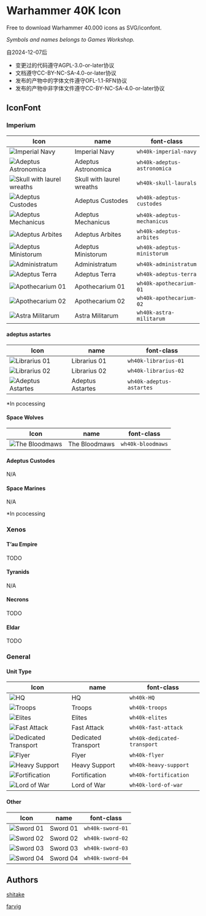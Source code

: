 # Warhammer 40K Icon

Free to download Warhammer 40.000 icons as SVG/iconfont.

*Symbols and names belongs to Games Workshop.*

自2024-12-07后

+ 变更过的代码遵守AGPL-3.0-or-later协议
+ 文档遵守CC-BY-NC-SA-4.0-or-later协议
+ 发布的产物中的字体文件遵守OFL-1.1-RFN协议
+ 发布的产物中非字体文件遵守CC-BY-NC-SA-4.0-or-later协议

## IconFont

### Imperium

| Icon                                                       | name                      | font-class                  |
|------------------------------------------------------------|---------------------------|-----------------------------|
| ![Imperial Navy](./src/svgs/imperial-navy.svg)             | Imperial Navy             | `wh40k-imperial-navy`       |
| ![Adeptus Astronomica](./src/svgs/adeptus-astronomica.svg) | Adeptus Astronomica       | `wh40k-adeptus-astronomica` |
| ![Skull with laurel wreaths](./src/svgs/skull-laurals.svg) | Skull with laurel wreaths | `wh40k-skull-laurals`       |
| ![Adeptus Custodes](./src/svgs/adeptus-custodes.svg)       | Adeptus Custodes          | `wh40k-adeptus-custodes`    |
| ![Adeptus Mechanicus](./src/svgs/adeptus-mechanicus.svg)   | Adeptus Mechanicus        | `wh40k-adeptus-mechanicus`  |
| ![Adeptus Arbites](./src/svgs/adeptus-arbites.svg)         | Adeptus Arbites           | `wh40k-adeptus-arbites`     |
| ![Adeptus Ministorum](./src/svgs/adeptus-ministorum.svg)   | Adeptus Ministorum        | `wh40k-adeptus-ministorum`  |
| ![Administratum](./src/svgs/administratum.svg)             | Administratum             | `wh40k-administratum`       |
| ![Adeptus Terra](./src/svgs/adeptus-terra.svg)             | Adeptus Terra             | `wh40k-adeptus-terra`       |
| ![Apothecarium 01](./src/svgs/apothecarium-01.svg)         | Apothecarium 01           | `wh40k-apothecarium-01`     |
| ![Apothecarium 02](./src/svgs/apothecarium-02.svg)         | Apothecarium 02           | `wh40k-apothecarium-02`     |
| ![Astra Militarum](./src/svgs/astra-militarum.svg)         | Astra Militarum           | `wh40k-astra-militarum`     |

#### adeptus astartes

| Icon                                                         | name                 | font-class                   |
|--------------------------------------------------------------|----------------------|------------------------------|
| ![Librarius 01](./src/svgs/librarius-01.svg)                 | Librarius 01         | `wh40k-librarius-01`         |
| ![Librarius 02](./src/svgs/librarius-02.svg)                 | Librarius 02         | `wh40k-librarius-02`         |
| ![Adeptus Astartes](./src/svgs/adeptus-astartes.svg)         | Adeptus Astartes     | `wh40k-adeptus-astartes`     |

*In pcocessing

#### Space Wolves

| Icon                                                            | name          | font-class        |
|-----------------------------------------------------------------|---------------|-------------------|
| ![The Bloodmaws](./src/svgs/Imperium/SpaceWolves/bloodmaws.svg) | The Bloodmaws | `wh40k-bloodmaws` |

#### Adeptus Custodes

N/A

#### Space Marines

N/A

*In pcocessing

### Xenos

#### T’au Empire

TODO

#### Tyranids

N/A

#### Necrons

TODO

#### Eldar

TODO

### General

#### Unit Type

| Icon                                                                        | name                | font-class                  |
|-----------------------------------------------------------------------------|---------------------|-----------------------------|
| ![HQ](./src/svgs/General/UnitType/HQ.svg)                                   | HQ                  | `wh40k-HQ`                  |
| ![Troops](./src/svgs/General/UnitType/troops.svg)                           | Troops              | `wh40k-troops`              |
| ![Elites](./src/svgs/General/UnitType/elites.svg)                           | Elites              | `wh40k-elites`              |
| ![Fast Attack](./src/svgs/General/UnitType/fast-attack.svg)                 | Fast Attack         | `wh40k-fast-attack`         |
| ![Dedicated Transport](./src/svgs/General/UnitType/dedicated-transport.svg) | Dedicated Transport | `wh40k-dedicated-transport` |
| ![Flyer](./src/svgs/General/UnitType/flyer.svg)                             | Flyer               | `wh40k-flyer`               |
| ![Heavy Support](./src/svgs/General/UnitType/heavy-support.svg)             | Heavy Support       | `wh40k-heavy-support`       |
| ![Fortification](./src/svgs/General/UnitType/fortification.svg)             | Fortification       | `wh40k-fortification`       |
| ![Lord of War](./src/svgs/General/UnitType/lord-of-war.svg)                 | Lord of War         | `wh40k-lord-of-war`         |

#### Other

| Icon                                               | name     | font-class       |
|----------------------------------------------------|----------|------------------|
| ![Sword 01](./src/svgs/General/Other/sword-01.svg) | Sword 01 | `wh40k-sword-01` |
| ![Sword 02](./src/svgs/General/Other/sword-02.svg) | Sword 02 | `wh40k-sword-02` |
| ![Sword 03](./src/svgs/General/Other/sword-03.svg) | Sword 03 | `wh40k-sword-03` |
| ![Sword 04](./src/svgs/General/Other/sword-04.svg) | Sword 04 | `wh40k-sword-04` |

## Authors

[shitake](https://github.com/molingyu)

[farvig](http://bakadesign.dk/)
